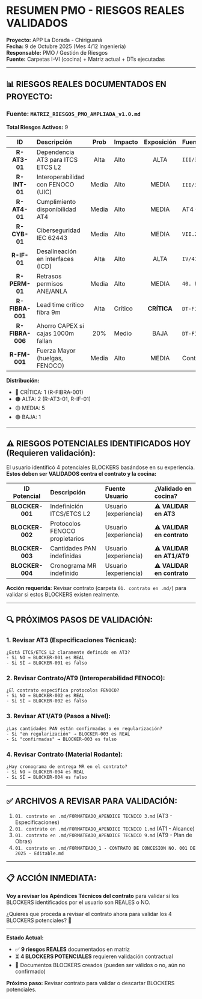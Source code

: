 # RESUMEN PMO - RIESGOS REALES VALIDADOS
**Proyecto:** APP La Dorada - Chiriguaná  
**Fecha:** 9 de Octubre 2025 (Mes 4/12 Ingeniería)  
**Responsable:** PMO / Gestión de Riesgos  
**Fuente:** Carpetas I-VI (cocina) + Matriz actual + DTs ejecutadas

---

## 📊 **RIESGOS REALES DOCUMENTADOS EN PROYECTO:**

### **Fuente: `MATRIZ_RIESGOS_PMO_AMPLIADA_v1.0.md`**

**Total Riesgos Activos:** 9

| ID | Descripción | Prob | Impacto | Exposición | Fuente Real |
|:--:|:------------|:----:|:--------|:----------:|:------------|
| **R-AT3-01** | Dependencia AT3 para ITCS ETCS L2 | Alta | Alto | ALTA | `III/36.1_Analisis_Riesgos_PMI.md` |
| **R-INT-01** | Interoperabilidad con FENOCO (UIC) | Media | Alto | MEDIA | `III/36.1` + `IV/41.Interfaces` |
| **R-AT4-01** | Cumplimiento disponibilidad AT4 | Media | Alto | MEDIA | AT4 Contractual |
| **R-CYB-01** | Ciberseguridad IEC 62443 | Media | Alto | MEDIA | `VII.2.11_Ciberseguridad` |
| **R-IF-01** | Desalineación en interfaces (ICD) | Alta | Alto | ALTA | `IV/41.Interfaces` |
| **R-PERM-01** | Retrasos permisos ANE/ANLA | Media | Alto | MEDIA | `40. Permisos` |
| **R-FIBRA-001** | Lead time crítico fibra 9m | Alta | Crítico | **CRÍTICA** | `DT-FIBRA-003-2025-10-09` ✅ |
| **R-FIBRA-006** | Ahorro CAPEX si cajas 1000m fallan | 20% | Medio | BAJA | `DT-FIBRA-001` (ejemplo) |
| **R-FM-001** | Fuerza Mayor (huelgas, FENOCO) | Media | Alto | MEDIA | Contrato + Análisis PMO ✅ |

**Distribución:**
- 🔴 CRÍTICA: 1 (R-FIBRA-001)
- 🟠 ALTA: 2 (R-AT3-01, R-IF-01)
- 🟡 MEDIA: 5
- 🟢 BAJA: 1

---

## ⚠️ **RIESGOS POTENCIALES IDENTIFICADOS HOY (Requieren validación):**

El usuario identificó 4 potenciales BLOCKERS basándose en su experiencia. **Estos deben ser VALIDADOS contra el contrato y la cocina:**

| ID Potencial | Descripción | Fuente Usuario | ¿Validado en cocina? |
|:------------:|:------------|:---------------|:---------------------|
| **BLOCKER-001** | Indefinición ITCS/ETCS L2 | Usuario (experiencia) | ⚠️ **VALIDAR en AT3** |
| **BLOCKER-002** | Protocolos FENOCO propietarios | Usuario (experiencia) | ⚠️ **VALIDAR en contrato** |
| **BLOCKER-003** | Cantidades PAN indefinidas | Usuario (experiencia) | ⚠️ **VALIDAR en AT1/AT9** |
| **BLOCKER-004** | Cronograma MR indefinido | Usuario (experiencia) | ⚠️ **VALIDAR en contrato** |

**Acción requerida:** Revisar contrato (carpeta `01. contrato en .md/`) para validar si estos BLOCKERS existen realmente.

---

## 🔍 **PRÓXIMOS PASOS DE VALIDACIÓN:**

### **1. Revisar AT3 (Especificaciones Técnicas):**
```
¿Está ITCS/ETCS L2 claramente definido en AT3?
- Si NO → BLOCKER-001 es REAL
- Si SÍ → BLOCKER-001 es falso
```

### **2. Revisar Contrato/AT9 (Interoperabilidad FENOCO):**
```
¿El contrato especifica protocolos FENOCO?
- Si NO → BLOCKER-002 es REAL
- Si SÍ → BLOCKER-002 es falso
```

### **3. Revisar AT1/AT9 (Pasos a Nivel):**
```
¿Las cantidades PAN están confirmadas o en regularización?
- Si "en regularización" → BLOCKER-003 es REAL
- Si "confirmadas" → BLOCKER-003 es falso
```

### **4. Revisar Contrato (Material Rodante):**
```
¿Hay cronograma de entrega MR en el contrato?
- Si NO → BLOCKER-004 es REAL
- Si SÍ → BLOCKER-004 es falso
```

---

## ✅ **ARCHIVOS A REVISAR PARA VALIDACIÓN:**

1. `01. contrato en .md/FORMATEADO_APENDICE TECNICO 3.md` (AT3 - Especificaciones)
2. `01. contrato en .md/FORMATEADO_APENDICE TECNICO 1.md` (AT1 - Alcance)
3. `01. contrato en .md/FORMATEADO_APENDICE TECNICO 9.md` (AT9 - Plan de Obras)
4. `01. contrato en .md/FORMATEADO_1 - CONTRATO DE CONCESION NO. 001 DE 2025 - Editable.md`

---

## 📋 **ACCIÓN INMEDIATA:**

**Voy a revisar los Apéndices Técnicos del contrato** para validar si los BLOCKERS identificados por el usuario son REALES o NO.

¿Quieres que proceda a revisar el contrato ahora para validar los 4 BLOCKERS potenciales? 🎯

---

**Estado Actual:**
- ✅ **9 riesgos REALES** documentados en matriz
- ⏳ **4 BLOCKERS POTENCIALES** requieren validación contractual
- 📁 Documentos BLOCKERS creados (pueden ser válidos o no, aún no confirmado)

**Próximo paso:** Revisar contrato para validar o descartar BLOCKERS potenciales.

